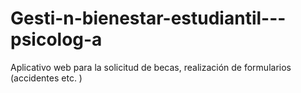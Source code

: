 # Gesti-n-bienestar-estudiantil---psicolog-a
Aplicativo web para la solicitud de becas, realización de formularios (accidentes etc. )
